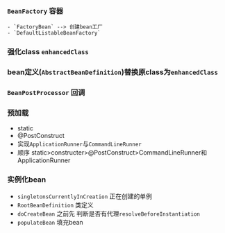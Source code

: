 ### `BeanFactory` 容器 
    - `FactoryBean` --> 创建bean工厂 
    - `DefaultListableBeanFactory`
### 强化class `enhancedClass`
### bean定义(`AbstractBeanDefinition`)替换原class为`enhancedClass`
### `BeanPostProcessor` 回调

### 预加载
- static
- @PostConstruct
- 实现`ApplicationRunner`与`CommandLineRunner`
- 顺序 static>constructer>@PostConstruct>CommandLineRunner和ApplicationRunner

### 实例化bean
- `singletonsCurrentlyInCreation` 正在创建的单例
- `RootBeanDefinition` 类定义
- `doCreateBean` 之前先 判断是否有代理`resolveBeforeInstantiation`
- `populateBean` 填充bean